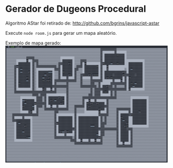 # Gerador de Dugeons Procedural

Algoritmo AStar foi retirado de: http://github.com/bgrins/javascript-astar

Execute `node room.js` para gerar um mapa aleatório.

Exemplo de mapa gerado:
![exemplo](./exemplo.png)
